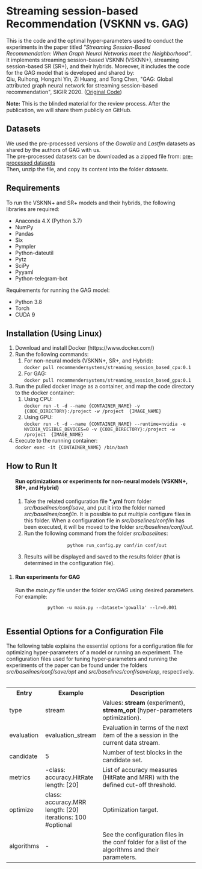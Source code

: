 <h1>Streaming session-based Recommendation (VSKNN vs. GAG)</h1>

This is the code and the optimal hyper-parameters used to conduct the experiments in the paper
titled <i>"Streaming Session-Based Recommendation: When Graph Neural Networks meet the Neighborhood"</i>.
It implements streaming session-based VSKNN (VSKNN+), streaming session-based SR (SR+), and their hybrids. Moreover, it
includes the code for the GAG model that is developed and shared by:
<br>
Qiu, Ruihong, Hongzhi Yin, Zi Huang, and Tong Chen,
"GAG: Global attributed graph neural network for streaming session-based recommendation", SIGIR 2020.
(<a href="https://github.com/RuihongQiu/GAG">Original Code</a>)

<b>Note:</b> This is the blinded material for the review process. After the publication, we will share them publicly on GitHub.

<h2>Datasets</h2>
<div>
We used the pre-processed versions of the <i>Gowalla</i> and <i>Lastfm</i> datasets as shared by the authors of GAG with us. 
    <br>The pre-processed datasets can be downloaded as a zipped file from: 
    <a href="https://drive.google.com/file/d/1dBRsh-isQHKPn8GV5jzQnjEevwxmxx8p/view?usp=sharing">pre-processed datasets</a>
    <br> Then, unzip the file, and copy its content into the folder <i>datasets</i>.
</div>

<h2>Requirements</h2>

To run the VSKNN+ and SR+ models and their hybrids, the following libraries are required:

<ul>
    <li>Anaconda 4.X (Python 3.7)</li>
    <li>NumPy</li>
    <li>Pandas</li>
    <li>Six</li>
    <li>Pympler</li>
    <li>Python-dateutil</li>
    <li>Pytz</li>
    <li>SciPy</li>
    <li>Pyyaml</li>
    <li>Python-telegram-bot</li>
</ul>

Requirements for running the GAG model:

<ul>
    <li>Python 3.8</li>
    <li>Torch</li>
    <li>CUDA 9</li>
</ul>

<h2>Installation (Using Linux)</h2>
<ol>
<li> Download and install Docker (https://www.docker.com/) </li>
<li> Run the following commands: 
<ol>
    <li>For non-neural models (VSKNN+, SR+, and Hybrid):<br>
    <code>docker pull recommendersystems/streaming_session_based_cpu:0.1</code></li>
    <li>For GAG:<br>
    <code>docker pull recommendersystems/streaming_session_based_gpu:0.1</code></li>
</ol></li>
<li> Run the pulled docker image as a container, and map the code directory to the docker container:
<br> 
<ol>
    <li>Using CPU:<br>
    <code>docker run -t -d --name {CONTAINER_NAME} -v {CODE_DIRECTORY}:/project -w /project  {IMAGE_NAME}</code></li>
    <li>Using GPU:<br>
    <code>docker run -t -d --name {CONTAINER_NAME} --runtime=nvidia -e NVIDIA_VISIBLE_DEVICES=0 -v {CODE_DIRECTORY}:/project -w /project  {IMAGE_NAME}</code></li>
</ol> 
</li>
<li> Execute to the running container:<br>
<code>docker exec -it {CONTAINER_NAME} /bin/bash</code></li>
</ol>

<h2>How to Run It</h2>
<ol>
    <h4>Run optimizations or experiments for non-neural models (VSKNN+, SR+, and Hybrid)</h4>
    <ol>
        <li>
            Take the related configuration file <b>*.yml</b> from folder <i>src/baselines/conf/save</i>, and
            put it into the folder named <i>src/baselines/conf/in</i>. It is possible to put multiple configure files
            in this folder. When a configuration file in <i>src/baselines/conf/in</i> has been executed,
            it will be moved to the folder <i>src/baselines/conf/out</i>.
        </li>
        <li>
            Run the following command from the folder <i>src/baselines</i>: 
            <br>
            <code>
                python run_config.py conf/in conf/out
            </code>
        </li>    
        <li>
            Results will be displayed and saved to the results folder (that is determined in the configuration file).
        </li>
    </ol>
    </li>
    <li><h4>Run experiments for GAG</h4>
    Run the <i>main.py</i> file under the folder <i>src/GAG</i> using desired parameters. For example:
        <br>
        <code>
            python -u main.py --dataset='gowalla' --lr=0.001
        </code>
    </li>
</ol>


<h2>Essential Options for a Configuration File</h2>
The following table explains the essential options for a configuration file for optimizing hyper-parameters of a model or running an experiment.
The configuration files used for tuning hyper-parameters and running the experiments of the paper can be found under the folders <i>src/baselines/conf/save/opt</i> and <i>src/baselines/conf/save/exp</i>, respectively.
<br><br>
<div>
<div>
    <table class="table table-hover table-bordered">
        <tr>
            <th width="12%" scope="col"> Entry</th>
            <th width="16%" class="conf" scope="col">Example</th>
            <th width="72%" class="conf" scope="col">Description</th>
        </tr>
        <tr>
            <td>type</td>
            <td>stream</td>
            <td>Values: <b>stream</b> (experiment), <b>stream_opt</b> (hyper-parameters optimization).
            </td>
        </tr>
        <tr>
            <td>evaluation</td>
            <td>evaluation_stream</td>
            <td>Evaluation in terms of the next item of the a session in the current data stream.
            </td>
        </tr>
        <tr>
            <td scope="row">candidate</td>
            <td>5</td>
            <td>Number of test blocks in the candidate set.
            </td>
        </tr>
        <tr>
            <td scope="row">metrics</td>
            <td>-class: accuracy.HitRate<br>
                length: [20]
            </td>
            <td>List of accuracy measures (HitRate and MRR) with the defined cut-off threshold.
            </td>
        </tr>
        <tr>
            <td scope="row">optimize</td>
            <td> class: accuracy.MRR <br>
                length: [20]<br>
                iterations: 100 #optional
            </td>
            <td>Optimization target.
            </td>
        </tr>
        <tr>
            <td scope="row">algorithms</td>
            <td>-</td>
            <td>See the configuration files in the conf folder for a list of the
                algorithms and their parameters.<br>
            </td>
        </tr>
    </table>
</div>
</div>

